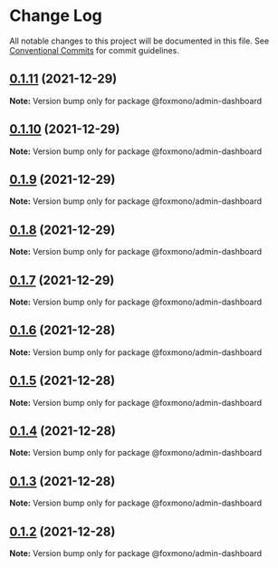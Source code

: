 # Change Log

All notable changes to this project will be documented in this file.
See [Conventional Commits](https://conventionalcommits.org) for commit guidelines.

## [0.1.11](https://github.com/alireza-bonab/ts-lerna-yarn-workspaces/compare/@foxmono/admin-dashboard@0.1.10...@foxmono/admin-dashboard@0.1.11) (2021-12-29)

**Note:** Version bump only for package @foxmono/admin-dashboard





## [0.1.10](https://github.com/alireza-bonab/ts-lerna-yarn-workspaces/compare/@foxmono/admin-dashboard@0.1.9...@foxmono/admin-dashboard@0.1.10) (2021-12-29)

**Note:** Version bump only for package @foxmono/admin-dashboard





## [0.1.9](https://github.com/alireza-bonab/ts-lerna-yarn-workspaces/compare/@foxmono/admin-dashboard@0.1.8...@foxmono/admin-dashboard@0.1.9) (2021-12-29)

**Note:** Version bump only for package @foxmono/admin-dashboard





## [0.1.8](https://github.com/alireza-bonab/ts-lerna-yarn-workspaces/compare/@foxmono/admin-dashboard@0.1.7...@foxmono/admin-dashboard@0.1.8) (2021-12-29)

**Note:** Version bump only for package @foxmono/admin-dashboard





## [0.1.7](https://github.com/alireza-bonab/ts-lerna-yarn-workspaces/compare/@foxmono/admin-dashboard@0.1.6...@foxmono/admin-dashboard@0.1.7) (2021-12-29)

**Note:** Version bump only for package @foxmono/admin-dashboard





## [0.1.6](https://github.com/alireza-bonab/ts-lerna-yarn-workspaces/compare/@foxmono/admin-dashboard@0.1.5...@foxmono/admin-dashboard@0.1.6) (2021-12-28)

**Note:** Version bump only for package @foxmono/admin-dashboard





## [0.1.5](https://github.com/alireza-bonab/ts-lerna-yarn-workspaces/compare/@foxmono/admin-dashboard@0.1.4...@foxmono/admin-dashboard@0.1.5) (2021-12-28)

**Note:** Version bump only for package @foxmono/admin-dashboard





## [0.1.4](https://github.com/alireza-bonab/ts-lerna-yarn-workspaces/compare/@foxmono/admin-dashboard@0.1.3...@foxmono/admin-dashboard@0.1.4) (2021-12-28)

**Note:** Version bump only for package @foxmono/admin-dashboard





## [0.1.3](https://github.com/alireza-bonab/ts-lerna-yarn-workspaces/compare/@foxmono/admin-dashboard@0.1.2...@foxmono/admin-dashboard@0.1.3) (2021-12-28)

**Note:** Version bump only for package @foxmono/admin-dashboard





## [0.1.2](https://github.com/alireza-bonab/ts-lerna-yarn-workspaces/compare/@foxmono/admin-dashboard@0.1.1...@foxmono/admin-dashboard@0.1.2) (2021-12-28)

**Note:** Version bump only for package @foxmono/admin-dashboard
